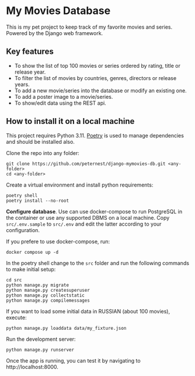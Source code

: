 
# My Movies Database

This is my pet project to keep track of my favorite movies and series.
Powered by the Django web framework.

## Key features

* To show the list of top 100 movies or series ordered by rating, title or release year.
* To filter the list of movies by countries, genres, directors or release years.
* To add a new movie/series into the database or modify an existing one.
* To add a poster image to a movie/series.
* To show/edit data using the REST api.

## How to install it on a local machine

This project requires Python 3.11. 
[Poetry](https://python-poetry.org/) is used to manage dependencies and should be installed also.

Clone the repo into any folder:
```
git clone https://github.com/peternest/django-mymovies-db.git <any-folder>
cd <any-folder>
```

Create a virtual environment and install python requirements:
```
poetry shell
poetry install --no-root
```

**Configure database**. 
Use can use docker-compose to run PostgreSQL in the container or use any supported DBMS on a local machine.
Copy `src/.env.sample` to `src/.env` and edit the latter according to your configuration.

If you prefere to use docker-compose, run:
```
docker compose up -d
```

In the poetry shell change to the `src` folder and run the following commands to make initial setup:
```
cd src
python manage.py migrate
python manage.py createsuperuser
python manage.py collectstatic
python manage.py compilemessages
```

If you want to load some initial data in RUSSIAN (about 100 movies), execute:
```
python manage.py loaddata data/my_fixture.json
```

Run the development server:
```
python manage.py runserver
```

Once the app is running, you can test it by navigating to http://localhost:8000.
